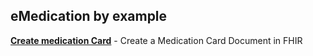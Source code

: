 ## eMedication by example
**[Create medication Card](../main/file/CreateAndImport_MedCard.md)** - Create a Medication Card Document in FHIR
